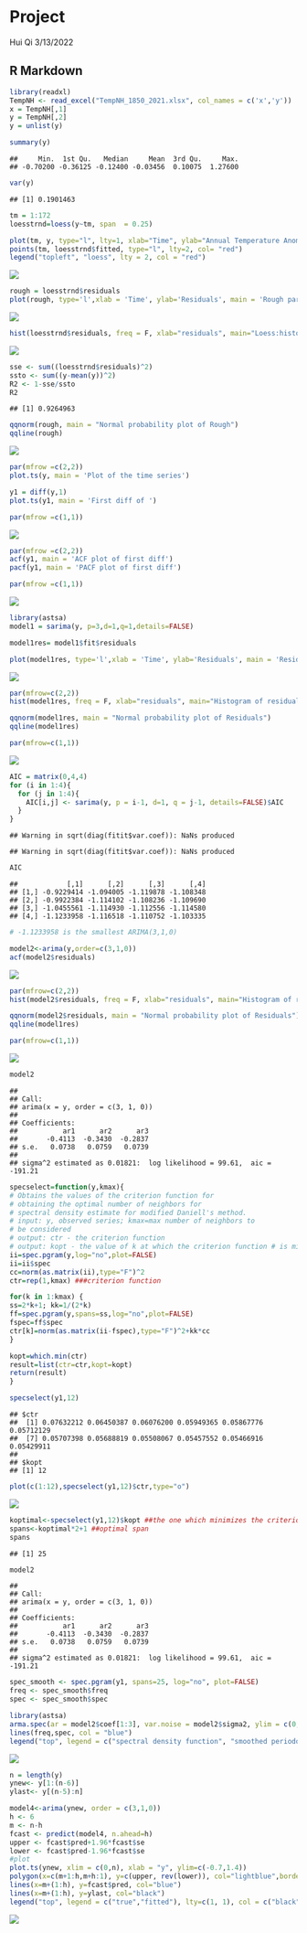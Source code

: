 Project
================
Hui Qi
3/13/2022

## R Markdown

``` r
library(readxl)
TempNH <- read_excel("TempNH_1850_2021.xlsx", col_names = c('x','y'))
x = TempNH[,1]
y = TempNH[,2]
y = unlist(y)
```

``` r
summary(y)
```

    ##     Min.  1st Qu.   Median     Mean  3rd Qu.     Max. 
    ## -0.70200 -0.36125 -0.12400 -0.03456  0.10075  1.27600

``` r
var(y)
```

    ## [1] 0.1901463

``` r
tm = 1:172
loesstrnd=loess(y~tm, span  = 0.25)

plot(tm, y, type="l", lty=1, xlab="Time", ylab="Annual Temperature Anomalies ", main="Time series with loess")
points(tm, loesstrnd$fitted, type="l", lty=2, col= "red")
legend("topleft", "loess", lty = 2, col = "red")
```

![](Copy-STA-137-Project_Hui-Qi-copy_files/figure-gfm/unnamed-chunk-3-1.png)<!-- -->

``` r
rough = loesstrnd$residuals
plot(rough, type='l',xlab = 'Time', ylab='Residuals', main = 'Rough part')
```

![](Copy-STA-137-Project_Hui-Qi-copy_files/figure-gfm/unnamed-chunk-3-2.png)<!-- -->

``` r
hist(loesstrnd$residuals, freq = F, xlab="residuals", main="Loess:histogram of residuals")
```

![](Copy-STA-137-Project_Hui-Qi-copy_files/figure-gfm/unnamed-chunk-3-3.png)<!-- -->

``` r
sse <- sum((loesstrnd$residuals)^2)
ssto <- sum((y-mean(y))^2)
R2 <- 1-sse/ssto
R2
```

    ## [1] 0.9264963

``` r
qqnorm(rough, main = "Normal probability plot of Rough")
qqline(rough)
```

![](Copy-STA-137-Project_Hui-Qi-copy_files/figure-gfm/unnamed-chunk-3-4.png)<!-- -->

``` r
par(mfrow =c(2,2))
plot.ts(y, main = 'Plot of the time series')

y1 = diff(y,1)
plot.ts(y1, main = 'First diff of ')

par(mfrow =c(1,1))
```

![](Copy-STA-137-Project_Hui-Qi-copy_files/figure-gfm/unnamed-chunk-4-1.png)<!-- -->

``` r
par(mfrow =c(2,2))
acf(y1, main = 'ACF plot of first diff')
pacf(y1, main = 'PACF plot of first diff')

par(mfrow =c(1,1))
```

![](Copy-STA-137-Project_Hui-Qi-copy_files/figure-gfm/unnamed-chunk-5-1.png)<!-- -->

``` r
library(astsa)
model1 = sarima(y, p=3,d=1,q=1,details=FALSE)

model1res= model1$fit$residuals

plot(model1res, type='l',xlab = 'Time', ylab='Residuals', main = 'Residuals of ARIMA(3,1,1)')
```

![](Copy-STA-137-Project_Hui-Qi-copy_files/figure-gfm/unnamed-chunk-6-1.png)<!-- -->

``` r
par(mfrow=c(2,2))
hist(model1res, freq = F, xlab="residuals", main="Histogram of residuals of ARIMA(3,1,1)")

qqnorm(model1res, main = "Normal probability plot of Residuals")
qqline(model1res)

par(mfrow=c(1,1))
```

![](Copy-STA-137-Project_Hui-Qi-copy_files/figure-gfm/unnamed-chunk-6-2.png)<!-- -->

``` r
AIC = matrix(0,4,4)
for (i in 1:4){
  for (j in 1:4){
    AIC[i,j] <- sarima(y, p = i-1, d=1, q = j-1, details=FALSE)$AIC
  }
}
```

    ## Warning in sqrt(diag(fitit$var.coef)): NaNs produced

    ## Warning in sqrt(diag(fitit$var.coef)): NaNs produced

``` r
AIC
```

    ##            [,1]      [,2]      [,3]      [,4]
    ## [1,] -0.9229414 -1.094005 -1.119878 -1.108348
    ## [2,] -0.9922384 -1.114102 -1.108236 -1.109690
    ## [3,] -1.0455561 -1.114930 -1.112556 -1.114580
    ## [4,] -1.1233958 -1.116518 -1.110752 -1.103335

``` r
# -1.1233958 is the smallest ARIMA(3,1,0)

model2<-arima(y,order=c(3,1,0))
acf(model2$residuals)
```

![](Copy-STA-137-Project_Hui-Qi-copy_files/figure-gfm/unnamed-chunk-7-1.png)<!-- -->

``` r
par(mfrow=c(2,2))
hist(model2$residuals, freq = F, xlab="residuals", main="Histogram of residuals of ARIMA(3,1,0)")

qqnorm(model2$residuals, main = "Normal probability plot of Residuals")
qqline(model1res)

par(mfrow=c(1,1))
```

![](Copy-STA-137-Project_Hui-Qi-copy_files/figure-gfm/unnamed-chunk-7-2.png)<!-- -->

``` r
model2
```

    ## 
    ## Call:
    ## arima(x = y, order = c(3, 1, 0))
    ## 
    ## Coefficients:
    ##           ar1      ar2      ar3
    ##       -0.4113  -0.3430  -0.2837
    ## s.e.   0.0738   0.0759   0.0739
    ## 
    ## sigma^2 estimated as 0.01821:  log likelihood = 99.61,  aic = -191.21

``` r
specselect=function(y,kmax){
# Obtains the values of the criterion function for
# obtaining the optimal number of neighbors for
# spectral density estimate for modified Daniell's method.
# input: y, observed series; kmax=max number of neighbors to
# be considered
# output: ctr - the criterion function
# output: kopt - the value of k at which the criterion function # is minimized
ii=spec.pgram(y,log="no",plot=FALSE)
ii=ii$spec
cc=norm(as.matrix(ii),type="F")^2 
ctr=rep(1,kmax) ###criterion function

for(k in 1:kmax) {
ss=2*k+1; kk=1/(2*k) 
ff=spec.pgram(y,spans=ss,log="no",plot=FALSE) 
fspec=ff$spec 
ctr[k]=norm(as.matrix(ii-fspec),type="F")^2+kk*cc
}

kopt=which.min(ctr)
result=list(ctr=ctr,kopt=kopt)
return(result)
}

specselect(y1,12)
```

    ## $ctr
    ##  [1] 0.07632212 0.06450387 0.06076200 0.05949365 0.05867776 0.05712129
    ##  [7] 0.05707398 0.05688819 0.05508067 0.05457552 0.05466916 0.05429911
    ## 
    ## $kopt
    ## [1] 12

``` r
plot(c(1:12),specselect(y1,12)$ctr,type="o")
```

![](Copy-STA-137-Project_Hui-Qi-copy_files/figure-gfm/unnamed-chunk-8-1.png)<!-- -->

``` r
koptimal<-specselect(y1,12)$kopt ##the one which minimizes the criterion function 
spans<-koptimal*2+1 ##optimal span
spans
```

    ## [1] 25

``` r
model2
```

    ## 
    ## Call:
    ## arima(x = y, order = c(3, 1, 0))
    ## 
    ## Coefficients:
    ##           ar1      ar2      ar3
    ##       -0.4113  -0.3430  -0.2837
    ## s.e.   0.0738   0.0759   0.0739
    ## 
    ## sigma^2 estimated as 0.01821:  log likelihood = 99.61,  aic = -191.21

``` r
spec_smooth <- spec.pgram(y1, spans=25, log="no", plot=FALSE)
freq <- spec_smooth$freq
spec <- spec_smooth$spec

library(astsa)
arma.spec(ar = model2$coef[1:3], var.noise = model2$sigma2, ylim = c(0,0.07))
lines(freq,spec, col = "blue")
legend("top", legend = c("spectral density function", "smoothed periodogram"), lty = c(1,1), col = c("black", "blue"))
```

![](Copy-STA-137-Project_Hui-Qi-copy_files/figure-gfm/unnamed-chunk-8-2.png)<!-- -->

``` r
n = length(y)
ynew<- y[1:(n-6)]
ylast<- y[(n-5):n]

model4<-arima(ynew, order = c(3,1,0))
h <- 6
m <- n-h
fcast <- predict(model4, n.ahead=h)
upper <- fcast$pred+1.96*fcast$se
lower <- fcast$pred-1.96*fcast$se
#plot
plot.ts(ynew, xlim = c(0,n), xlab = "y", ylim=c(-0.7,1.4))
polygon(x=c(m+1:h,m+h:1), y=c(upper, rev(lower)), col="lightblue",border=NA)
lines(x=m+(1:h), y=fcast$pred, col="blue")
lines(x=m+(1:h), y=ylast, col="black")
legend("top", legend = c("true","fitted"), lty=c(1, 1), col = c("black","blue"))
```

![](Copy-STA-137-Project_Hui-Qi-copy_files/figure-gfm/unnamed-chunk-9-1.png)<!-- -->

